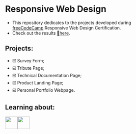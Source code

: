 # Responsive Web Design
- This repository dedicates to the projects developed during <a href="https://www.freecodecamp.org/learn">freeCodeCamp</a> Responsive Web Design Certification.
- Check out the results <a href="https://anacarol2001.github.io/freeCodeCamp/portifolio/" target="_blank">🔗here</a>.

## Projects:
- ☑️ Survey Form;
- ☑️ Tribute Page;
- ☑️ Technical Documentation Page;
- ☑️ Product Landing Page;
- ☑️ Personal Portfolio Webpage.

##  Learning about:
<img src="https://cdn.jsdelivr.net/gh/devicons/devicon/icons/html5/html5-original-wordmark.svg" width="40" height="40"/><img src="https://cdn.jsdelivr.net/gh/devicons/devicon/icons/css3/css3-original-wordmark.svg" width="40" height="40"/>
          
          
          
